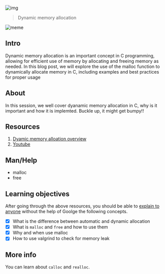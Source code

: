![img](https://assets.imaginablefutures.com/media/images/ALX_Logo.max-200x150.png)
> Dynamic memory allocation 

![meme](https://s3.amazonaws.com/intranet-projects-files/holbertonschool-low_level_programming/216/IMG_2410.JPG)

## Intro 
 Dynamic memory allocation is an important concept in C programming, allowing for efficient use of memory by allocating and freeing memory as needed. In this blog post, we will explore the use of the malloc function to dynamically allocate memory in C, including examples and best practices for proper usage

## About 
In this session, we well cover dyanamic memory allocation in C, why is it important and how it is implemted.
Buckle up, it might get bumpy!!

## Resources 
1. [Dyamic memory alloation overview](https://s3.amazonaws.com/alx-intranet.hbtn.io/uploads/misc/2021/1/a094c90e7f466bbeaa49cb24c8f04e7f27aaad41.pdf?X-Amz-Algorithm=AWS4-HMAC-SHA256&X-Amz-Credential=AKIARDDGGGOUSBVO6H7D%2F20221014%2Fus-east-1%2Fs3%2Faws4_request&X-Amz-Date=20221014T190316Z&X-Amz-Expires=86400&X-Amz-SignedHeaders=host&X-Amz-Signature=2bc8065b92c043249914c3bcec07899997842025ce5bd687508d77fafcda9bc3)
2. [Youtube](https://www.youtube.com/watch?v=xDVC3wKjS64)

## Man/Help 

- malloc 
- free

## Learning objectives 
After going through the above resources, you should be able to [explain to anyone](https://fs.blog/feynman-learning-technique/) without the help of Goolge the following concepts.



* [X] What is the difference between automatic and dynamic allocation</li>
* [X] What is <code>malloc</code> and <code>free</code> and how to use them
* [X] Why and when use malloc
* [X] How to use valgrind to check for memory leak

## More info
You can learn about ```calloc``` and ```realloc```.
